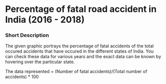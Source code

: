 # Percentage of fatal road accident in India (2016 - 2018)

<div class="flourish-embed flourish-map" data-src="visualisation/7756874"><script src="https://public.flourish.studio/resources/embed.js"></script></div>

### Short Description
The given graphic portrays the percentage of fatal accidents of the total occured accidents that have occured in the different states of India.
You can check these data for various years and the exact data can be known by hovering over the particular state.

The data represented = (Number of fatal accidents)/(Total number of accidents) * 100
